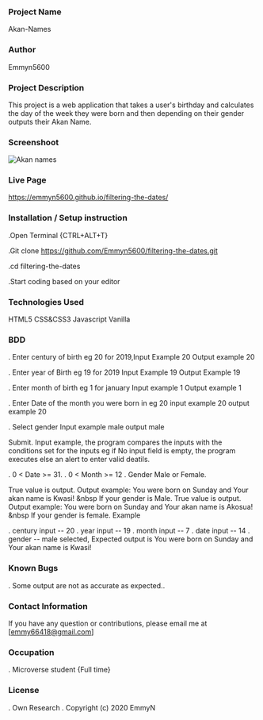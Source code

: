 ###  Project Name

Akan-Names

### Author

 Emmyn5600

###  Project Description

This project is a web application that takes a user's birthday and calculates the day of the week they were born and then depending on their gender outputs their Akan Name.

### Screenshoot
![Akan names](https://github.com/Emmyn5600/filtering-the-dates/image/screenshot.PNG)

### Live Page

https://emmyn5600.github.io/filtering-the-dates/

### Installation / Setup instruction

.Open Terminal {CTRL+ALT+T}

.Git clone https://github.com/Emmyn5600/filtering-the-dates.git

.cd filtering-the-dates

.Start coding based on your editor

### Technologies Used

HTML5
CSS&CSS3
Javascript Vanilla

### BDD

. Enter century of birth eg 20 for 2019,Input Example 20 Output example 20

. Enter year of Birth eg 19 for 2019 Input Example 19 Output Example 19

. Enter month of birth eg 1 for january Input example 1 Output example 1

. Enter Date of the month you were born in eg 20 input example 20 output example 20

. Select gender Input example male output male

Submit. Input example, the program compares the inputs with the conditions set for the inputs eg if No input field is empty, the program executes else an alert to enter valid deatils.

. 0 < Date >= 31.
. 0 < Month >= 12
. Gender Male or Female.

True value is output. Output example: You were born on Sunday and Your akan name is Kwasi! &nbsp If your gender is Male.
True value is output. Output example: You were born on Sunday and Your akan name is Akosua! &nbsp If your gender is female.
Example

. century input -- 20
. year input -- 19
. month input -- 7
. date input -- 14
. gender -- male selected, Expected output is You were born on Sunday and Your akan name is Kwasi!

### Known Bugs

. Some output are not as accurate as expected..

### Contact Information

If you have any question or contributions, please email me at
[emmy66418@gmail.com]

### Occupation
. Microverse student {Full time}

### License 

. Own Research
. Copyright (c) 2020 EmmyN